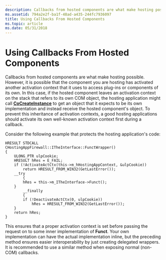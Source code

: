 ```yaml
---
description: Callbacks from hosted components are what make hosting possible. However, it is possible that the component you are hosting has activated another activation context that it uses to access plug-ins or components of its own.
ms.assetid: 794a2e2f-ba1f-48ad-a435-244fc7936097
title: Using Callbacks From Hosted Components
ms.topic: article
ms.date: 05/31/2018
---
```


# Using Callbacks From Hosted Components

Callbacks from hosted components are what make hosting possible. However, it is possible that the component you are hosting has activated another activation context that it uses to access plug-ins or components of its own. In this case, if the hosted component leaves an activation context on the stack that refers to its own COM object, the hosting application might call [**CoCreateInstance**](/windows/win32/api/combaseapi/nf-combaseapi-cocreateinstance) to get an object that it expects to be its own implementation and instead receive the hosted component's object. To prevent this inheritance of activation contexts, a good hosting applications should activate its own well-known activation context first during a callback.

Consider the following example that protects the hosting application's code:

``` syntax
HRESULT STDCALL 
CHostingAppFirewall::ITheInterface::FunctWrapper()
{
    ULONG_PTR ulpCookie;
    HRESULT hRes = E_FAIL;
    if (!ActivateActCtx(this->m_hHostingAppContext, &ulpCookie))
        return HRESULT_FROM_WIN32(GetLastError());
    __try 
        {
        hRes = this->m_ITheInterface->Funct();
    } 
        __finally 
        {
        if (!DeactivateActCtx(0, ulpCookie))
            hRes = HRESULT_FROM_WIN32(GetLastError());
    }
    return hRes;
}
```

This ensures that a proper activation context is set before passing the request on to some inner implementation of **Funct**. Your own implementation can have the actual implementation inline, but the preceding method ensures easier interoperability by just creating delegated wrappers. It is recommended to use a similar method when exposing normal (non-COM) callbacks.

 

 
